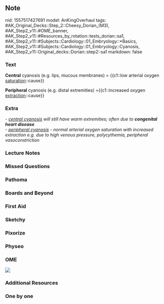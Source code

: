 ## Note
nid: 1557517427691
model: AnKingOverhaul
tags: #AK_Original_Decks::Step_2::Cheesy_Dorian_(M3), #AK_Step2_v11::#OME_banner, #AK_Step2_v11::#Resources_by_rotation::tests_dorian::sa1, #AK_Step2_v11::#Subjects::Cardiology::01_Embryology::*Basics, #AK_Step2_v11::#Subjects::Cardiology::01_Embryology::Cyanosis, #AK_Step2_v11::Original_decks::Dorian::step2::sa1
markdown: false

### Text
<b>Central</b> cyanosis (e.g. lips, mucous membranes) = {{c1::low
arterial oxygen <u>saturation</u>::cause}}
<div>
  <div>
    <b>Peripheral</b> cyanosis (e.g. distal extremities)
    ={{c1::increased oxygen <u>extraction</u>::cause}}
  </div>
</div>

### Extra
<div>
  <i>- <u>central cyanosis</u> will still have warm extremities;
  often due to <b>congenital heart disease</b></i>
</div>
<div>
  <i>- <u>peripheral cyanosis</u> - normal arterial oxygen
  saturation with increased extraction e.g. due to high venous
  pressure,</i> <i>polycythemia, peripheral vasoconstriction</i>
</div>

### Lecture Notes


### Missed Questions


### Pathoma


### Boards and Beyond


### First Aid


### Sketchy


### Pixorize


### Physeo


### OME
<div class="ome-widget">
  <a href="https://onlinemeded.org?ref=anki"><img src=
  "_OME_AnkiFlashcards_General_7.png"></a>
</div>

### Additional Resources


### One by one

